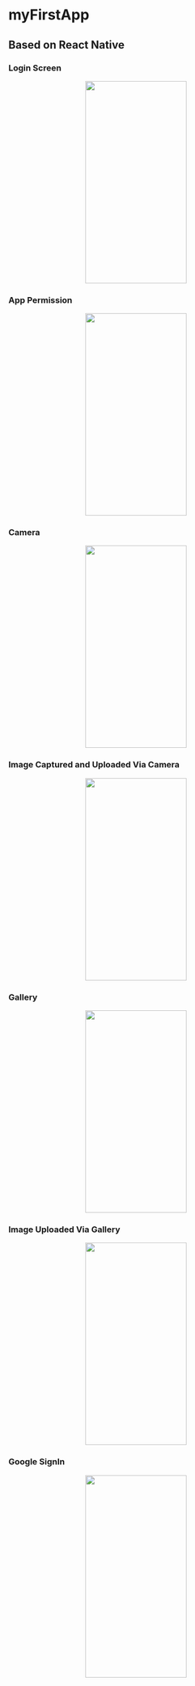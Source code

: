 # myFirstApp
## Based on React Native

### Login Screen
<div align="center" >
<image src="screenshots/1.png" width="200" height="400"/>
</div>

### App Permission
<div align="center" >
<image src="screenshots/2.png" width="200" height="400"/>
</div>

### Camera
<div align="center" >
<image src="screenshots/3.png" width="200" height="400"/>
</div>

### Image Captured and Uploaded Via Camera
<div align="center" >
<image src="screenshots/4.png" width="200" height="400"/>
</div>

### Gallery
<div align="center" >
<image src="screenshots/5.png" width="200" height="400"/>
</div>

### Image Uploaded Via Gallery
<div align="center" >
<image src="screenshots/6.png" width="200" height="400"/>
</div>

### Google SignIn
<div align="center" >
<image src="screenshots/7.png" width="200" height="400"/>
</div>

